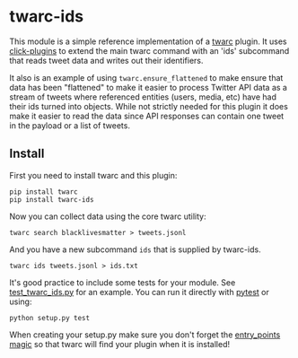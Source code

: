 # twarc-ids

This module is a simple reference implementation of a [twarc] plugin. It uses
[click-plugins] to extend the main twarc command with an 'ids' subcommand that
reads tweet data and writes out their identifiers.

It also is an example of using `twarc.ensure_flattened` to make ensure that
data has been "flattened" to make it easier to process Twitter API data as
a stream of tweets where referenced entities (users, media, etc) have had their
ids turned into objects. While not strictly needed for this plugin it does make
it easier to read the data since API responses can contain one tweet in the
payload or a list of tweets.

## Install

First you need to install twarc and this plugin:

    pip install twarc
    pip install twarc-ids

Now you can collect data using the core twarc utility:

    twarc search blacklivesmatter > tweets.jsonl

And you have a new subcommand `ids` that is supplied by twarc-ids.

    twarc ids tweets.jsonl > ids.txt

It's good practice to include some tests for your module. See
[test_twarc_ids.py] for an example. You can run it directly with [pytest] or
using:

    python setup.py test

When creating your setup.py make sure you don't forget the [entry_points magic]
so that twarc will find your plugin when it is installed!

[click-plugins]: https://pypi.org/project/click-plugins/
[pytest]: https://pypi.org/project/pytest/ 
[test_twarc_ids.py]: https://github.com/DocNow/twarc-ids/blob/main/test_twarc_ids.py
[entry_points magic]: https://github.com/DocNow/twarc-ids/blob/main/setup.py#L20-L22
[twarc]: https://github.com/docnow/twarc
